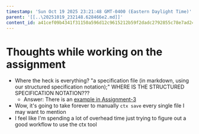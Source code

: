 ```yaml
---
timestamp: 'Sun Oct 19 2025 23:21:48 GMT-0400 (Eastern Daylight Time)'
parent: '[[..\20251019_232148.628466e2.md]]'
content_id: a41cef09b4341f31150a596d12c9615212b59f2dadc2792855c78e7ad24d7570
---
```


# Thoughts while working on the assignment

* Where the heck is everything? "a specification file (in markdown, using our structured specification notation);" WHERE IS THE STRUCTURED SPECIFICATION NOTATION???
  * Answer: There is an [example in Assignment-3](design/background/examples/specification-notation)
* Wow, it's going to take forever to manually `ctx save` every single file I may want to mention
* I feel like I'm spending a lot of overhead time just trying to figure out a good workflow to use the ctx tool

